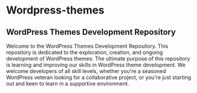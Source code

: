 # Wordpress-themes

<h2>WordPress Themes Development Repository</h2>

<p>
  Welcome to the WordPress Themes Development Repository. This repository is dedicated to the exploration, creation, and ongoing development of WordPress themes. The ultimate purpose of this repository is learning and improving our skills in WordPress theme development. We welcome developers of all skill levels, whether you're a seasoned WordPress veteran looking for a collaborative project, or you're just starting out and keen to learn in a supportive environment.
</p>
